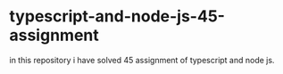 # typescript-and-node-js-45-assignment
in this repository i have solved 45 assignment of typescript and node js.
